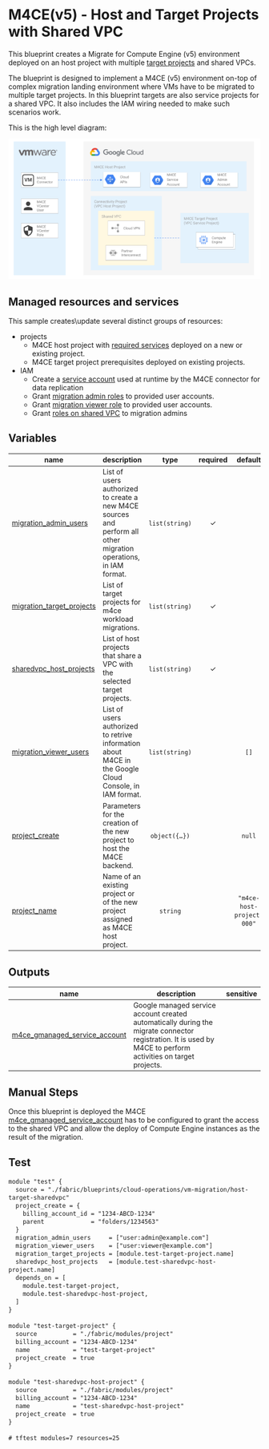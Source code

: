 # M4CE(v5) - Host and Target Projects with Shared VPC

This blueprint creates a Migrate for Compute Engine (v5) environment deployed on an host project with multiple [target projects](https://cloud.google.com/migrate/compute-engine/docs/5.0/how-to/enable-services#identifying_your_host_project) and shared VPCs.

The blueprint is designed to implement a M4CE (v5) environment on-top of complex migration landing environment where VMs have to be migrated to multiple target projects. In this blueprint targets are also service projects for a shared VPC. It also includes the IAM wiring needed to make such scenarios work.

This is the high level diagram:

![High-level diagram](diagram.png "High-level diagram")

## Managed resources and services

This sample creates\update several distinct groups of resources:

- projects
  - M4CE host project with [required services](https://cloud.google.com/migrate/compute-engine/docs/5.0/how-to/enable-services#enabling_required_services_on_the_host_project) deployed on a new or existing project. 
  - M4CE target project prerequisites deployed on existing projects. 
- IAM
  - Create a [service account](https://cloud.google.com/migrate/virtual-machines/docs/5.0/how-to/migrate-connector#step-3) used at runtime by the M4CE connector for data replication
  - Grant [migration admin roles](https://cloud.google.com/migrate/virtual-machines/docs/5.0/how-to/enable-services#using_predefined_roles) to provided user accounts.
  - Grant [migration viewer role](https://cloud.google.com/migrate/virtual-machines/docs/5.0/how-to/enable-services#using_predefined_roles) to provided user accounts.
  - Grant [roles on shared VPC](https://cloud.google.com/migrate/virtual-machines/docs/5.0/how-to/target-project#configure-permissions) to migration admins
<!-- BEGIN TFDOC -->

## Variables

| name | description | type | required | default |
|---|---|:---:|:---:|:---:|
| [migration_admin_users](variables.tf#L15) | List of users authorized to create a new M4CE sources and perform all other migration operations, in IAM format. | <code>list&#40;string&#41;</code> | ✓ |  |
| [migration_target_projects](variables.tf#L20) | List of target projects for m4ce workload migrations. | <code>list&#40;string&#41;</code> | ✓ |  |
| [sharedvpc_host_projects](variables.tf#L45) | List of host projects that share a VPC with the selected target projects. | <code>list&#40;string&#41;</code> | ✓ |  |
| [migration_viewer_users](variables.tf#L25) | List of users authorized to retrive information about M4CE in the Google Cloud Console, in IAM format. | <code>list&#40;string&#41;</code> |  | <code>&#91;&#93;</code> |
| [project_create](variables.tf#L30) | Parameters for the creation of the new project to host the M4CE backend. | <code title="object&#40;&#123;&#10;  billing_account_id &#61; string&#10;  parent             &#61; string&#10;&#125;&#41;">object&#40;&#123;&#8230;&#125;&#41;</code> |  | <code>null</code> |
| [project_name](variables.tf#L39) | Name of an existing project or of the new project assigned as M4CE host project. | <code>string</code> |  | <code>&#34;m4ce-host-project-000&#34;</code> |

## Outputs

| name | description | sensitive |
|---|---|:---:|
| [m4ce_gmanaged_service_account](outputs.tf#L15) | Google managed service account created automatically during the migrate connector registration. It is used by M4CE to perform activities on target projects. |  |

<!-- END TFDOC -->
## Manual Steps
Once this blueprint is deployed the M4CE [m4ce_gmanaged_service_account](https://cloud.google.com/migrate/virtual-machines/docs/5.0/how-to/target-sa-compute-engine#configuring_the_default_service_account) has to be configured to grant the access to the shared VPC and allow the deploy of Compute Engine instances as the result of the migration.

## Test

```hcl
module "test" {
  source = "./fabric/blueprints/cloud-operations/vm-migration/host-target-sharedvpc"
  project_create = {
    billing_account_id = "1234-ABCD-1234"
    parent             = "folders/1234563"
  }
  migration_admin_users     = ["user:admin@example.com"]
  migration_viewer_users    = ["user:viewer@example.com"]
  migration_target_projects = [module.test-target-project.name]
  sharedvpc_host_projects   = [module.test-sharedvpc-host-project.name]
  depends_on = [
    module.test-target-project,
    module.test-sharedvpc-host-project,
  ]
}

module "test-target-project" {
  source          = "./fabric/modules/project"
  billing_account = "1234-ABCD-1234"
  name            = "test-target-project"
  project_create  = true
}

module "test-sharedvpc-host-project" {
  source          = "./fabric/modules/project"
  billing_account = "1234-ABCD-1234"
  name            = "test-sharedvpc-host-project"
  project_create  = true
}

# tftest modules=7 resources=25
```
